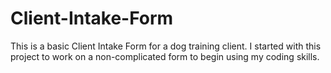 ﻿# Client-Intake-Form
This is a basic Client Intake Form for a dog training client. I started with this project to work on a non-complicated form to begin using my coding skills.
